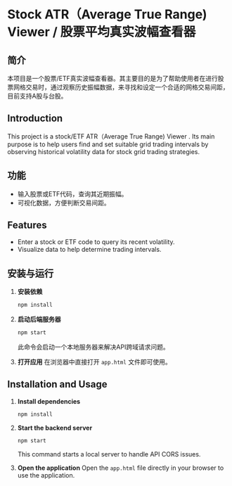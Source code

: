 # Stock ATR（Average True Range) Viewer / 股票平均真实波幅查看器

## 简介

本项目是一个股票/ETF真实波幅查看器。其主要目的是为了帮助使用者在进行股票网格交易时，通过观察历史振幅数据，来寻找和设定一个合适的网格交易间距，目前支持A股与台股。

## Introduction

This project is a stock/ETF  ATR（Average True Range) Viewer . Its main purpose is to help users find and set suitable grid trading intervals by observing historical volatility data for stock grid trading strategies.

## 功能
*   输入股票或ETF代码，查询其近期振幅。
*   可视化数据，方便判断交易间距。

## Features
*   Enter a stock or ETF code to query its recent volatility.
*   Visualize data to help determine trading intervals.

## 安装与运行

1.  **安装依赖**
    ```bash
    npm install
    ```

2.  **启动后端服务器**
    ```bash
    npm start
    ```
    此命令会启动一个本地服务器来解决API跨域请求问题。

3.  **打开应用**
    在浏览器中直接打开 `app.html` 文件即可使用。

## Installation and Usage

1.  **Install dependencies**
    ```bash
    npm install
    ```

2.  **Start the backend server**
    ```bash
    npm start
    ```
    This command starts a local server to handle API CORS issues.

3.  **Open the application**
    Open the `app.html` file directly in your browser to use the application.
